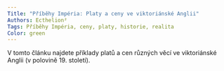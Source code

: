 ```yaml
---
Title: "Příběhy Impéria: Platy a ceny ve viktoriánské Anglii"
Authors: Ecthelion²
Tags: Příběhy Impéria, ceny, platy, historie, realita
Color: green
---
```

V tomto článku najdete příklady platů
a cen různých věcí ve viktoriánské
Anglii (v polovině 19. století).
